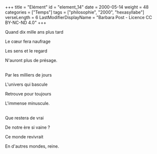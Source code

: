 +++
title = "Elément"
id = "element_14"
date = 2000-05-14
weight = 48
categories = ["Temps"]
tags = ["philosophie", "2000", "hexasyllabe"]
verseLength = 6
LastModifierDisplayName = "Barbara Post - Licence CC BY-NC-ND 4.0"
+++

Quand dix mille ans plus tard

Le cœur fera naufrage

Les sens et le regard

N'auront plus de présage.

 \
Par les milliers de jours

L'univers qui bascule

Retrouve pour toujours

L'immense minuscule.

 \
Que restera de vrai

De notre ère si vaine ?

Ce monde revivrait

En d'autres mondes, reine.
